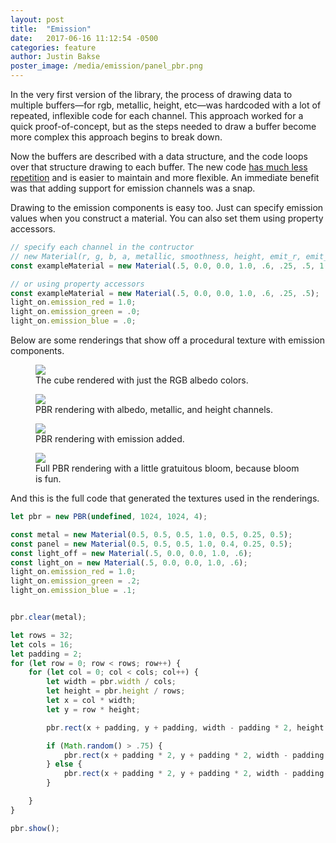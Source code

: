 ```yaml
---
layout: post
title:  "Emission"
date:   2017-06-16 11:12:54 -0500
categories: feature
author: Justin Bakse
poster_image: /media/emission/panel_pbr.png
---
```


In the very first version of the library, the process of drawing data to multiple buffers—for rgb, metallic, height, etc—was hardcoded with a lot of repeated, inflexible code for each channel. This approach worked for a quick proof-of-concept, but as the steps needed to draw a buffer become more complex this approach begins to break down.

Now the buffers are described with a data structure, and the code loops over that structure drawing to each buffer. The new code [has much less repetition](https://en.wikipedia.org/wiki/Don%27t_repeat_yourself) and is easier to maintain and more flexible. An immediate benefit was that adding support for emission channels was a snap.

Drawing to the emission components is easy too. Just can specify emission values when you construct a material. You can also set them using property accessors.

```javascript
// specify each channel in the contructor
// new Material(r, g, b, a, metallic, smoothness, height, emit_r, emit_g, emit_b)
const exampleMaterial = new Material(.5, 0.0, 0.0, 1.0, .6, .25, .5, 1.0, 0.0, 0.0);

// or using property accessors
const exampleMaterial = new Material(.5, 0.0, 0.0, 1.0, .6, .25, .5);
light_on.emission_red = 1.0;
light_on.emission_green = .0;
light_on.emission_blue = .0;
```

Below are some renderings that show off a procedural texture with emission components.


<div class="figures">
    <figure>
        <img src="{{site.baseurl}}/media/emission/panel_rgb.png">
        <figcaption>
        The cube rendered with just the RGB albedo colors.
        </figcaption>
    </figure>
    <figure>
        <img src="{{site.baseurl}}/media/emission/panel_noe.png">
        <figcaption>
        PBR rendering with albedo, metallic, and height channels.
        </figcaption>
    </figure>
    <figure>
        <img src="{{site.baseurl}}/media/emission/panel_pbr.png">
        <figcaption>
        PBR rendering with emission added.
        </figcaption>
    </figure>
</div>


<div class="figures">
    <figure>
        <img src="{{site.baseurl}}/media/emission/panel_bloom.png">
        <figcaption>
        Full PBR rendering with a little gratuitous bloom, because bloom is fun.
        </figcaption>
    </figure>

</div>


And this is the full code that generated the textures used in the renderings.

```javascript
let pbr = new PBR(undefined, 1024, 1024, 4);

const metal = new Material(0.5, 0.5, 0.5, 1.0, 0.5, 0.25, 0.5);
const panel = new Material(0.5, 0.5, 0.5, 1.0, 0.4, 0.25, 0.5);
const light_off = new Material(.5, 0.0, 0.0, 1.0, .6);
const light_on = new Material(.5, 0.0, 0.0, 1.0, .6);
light_on.emission_red = 1.0;
light_on.emission_green = .2;
light_on.emission_blue = .1;


pbr.clear(metal);

let rows = 32;
let cols = 16;
let padding = 2;
for (let row = 0; row < rows; row++) {
    for (let col = 0; col < cols; col++) {
        let width = pbr.width / cols;
        let height = pbr.height / rows;
        let x = col * width;
        let y = row * height;

        pbr.rect(x + padding, y + padding, width - padding * 2, height - padding * 2, panel);

        if (Math.random() > .75) {
            pbr.rect(x + padding * 2, y + padding * 2, width - padding * 4, height - padding * 4, light_on);
        } else {
            pbr.rect(x + padding * 2, y + padding * 2, width - padding * 4, height - padding * 4, light_off);
        }

    }
}

pbr.show();
```
